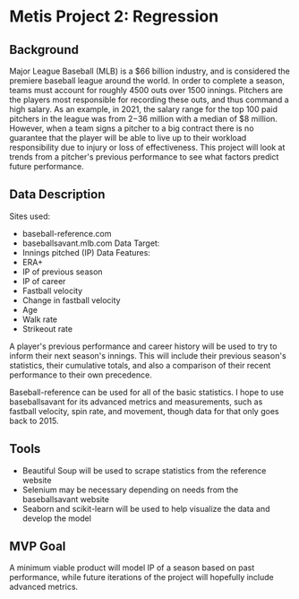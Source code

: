 # Metis Project 2: Regression
## Background
Major League Baseball (MLB) is a $66 billion industry, and is considered the premiere baseball league around the world. In order to complete a season, teams must account for roughly 4500 outs over 1500 innings. Pitchers are the players most responsible for recording these outs, and thus command a high salary. As an example, in 2021, the salary range for the top 100 paid pitchers in the league was from $2-$36 million with a median of $8 million. However, when a team signs a pitcher to a big contract there is no guarantee that the player will be able to live up to their workload responsibility due to injury or loss of effectiveness. This project will look at trends from a pitcher's previous performance to see what factors predict future performance.
## Data Description
Sites used:
* baseball-reference.com
* baseballsavant.mlb.com
Data Target:
* Innings pitched (IP)
Data Features:
* ERA+
* IP of previous season
* IP of career
* Fastball velocity
* Change in fastball velocity
* Age
* Walk rate
* Strikeout rate

A player's previous performance and career history will be used to try to inform their next season's innings. This will include their previous season's statistics, their cumulative totals, and also a comparison of their recent performance to their own precedence.

Baseball-reference can be used for all of the basic statistics. I hope to use baseballsavant for its advanced metrics and measurements, such as fastball velocity, spin rate, and movement, though data for that only goes back to 2015.
## Tools
* Beautiful Soup will be used to scrape statistics from the reference website
* Selenium may be necessary depending on needs from the baseballsavant website
* Seaborn and scikit-learn will be used to help visualize the data and develop the model 
## MVP Goal
A minimum viable product will model IP of a season based on past performance, while future iterations of the project will hopefully include advanced metrics.
